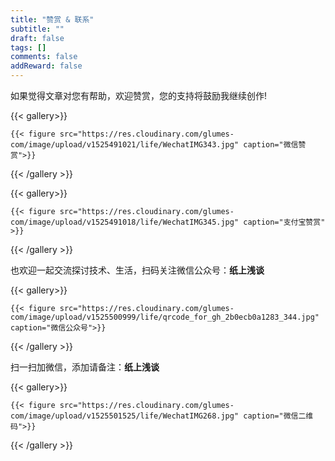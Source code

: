 ```yaml
---
title: "赞赏 & 联系"
subtitle: ""
draft: false
tags: []
comments: false
addReward: false
---
```


如果觉得文章对您有帮助，欢迎赞赏，您的支持将鼓励我继续创作!



{{< gallery>}}

	{{< figure src="https://res.cloudinary.com/glumes-com/image/upload/v1525491021/life/WechatIMG343.jpg" caption="微信赞赏">}}

{{< /gallery >}}



{{< gallery>}}

	{{< figure src="https://res.cloudinary.com/glumes-com/image/upload/v1525491018/life/WechatIMG345.jpg" caption="支付宝赞赏" >}}

{{< /gallery >}}


也欢迎一起交流探讨技术、生活，扫码关注微信公众号：**纸上浅谈**

{{< gallery>}}

	{{< figure src="https://res.cloudinary.com/glumes-com/image/upload/v1525500999/life/qrcode_for_gh_2b0ecb0a1283_344.jpg" caption="微信公众号">}}

{{< /gallery >}}


扫一扫加微信，添加请备注：**纸上浅谈**

{{< gallery>}}

	{{< figure src="https://res.cloudinary.com/glumes-com/image/upload/v1525501525/life/WechatIMG268.jpg" caption="微信二维码">}}

{{< /gallery >}}






